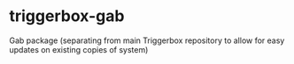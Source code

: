 # triggerbox-gab
Gab package (separating from main Triggerbox repository to allow for easy updates on existing copies of system)
